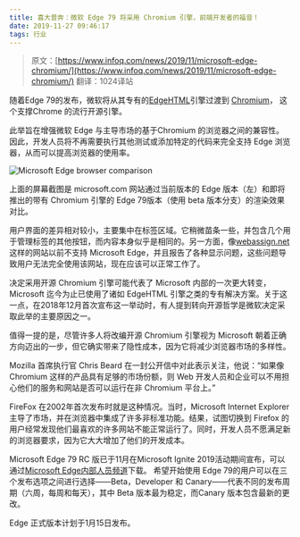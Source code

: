 ```yaml
---
title: 喜大普奔：微软 Edge 79 将采用 Chromium 引擎，前端开发者的福音！
date: 2019-11-27 09:46:17
tags: 行业
---
```


>原文：[https://www.infoq.com/news/2019/11/microsoft-edge-chromium/](https://www.infoq.com/news/2019/11/microsoft-edge-chromium/)
翻译：1024译站

随着Edge 79的发布，微软将从其专有的[EdgeHTML](https://en.wikipedia.org/wiki/EdgeHTML)引擎过渡到 [Chromium](https://www.chromium.org/Home)， 这个支撑Chrome 的流行开源引擎。

此举旨在增强微软 Edge 与主导市场的基于Chromium 的浏览器之间的兼容性。因此，开发人员将不再需要执行其他测试或添加特定的代码来完全支持 Edge 浏览器，从而可以提高浏览器的使用率。
<!-- more -->
![Microsoft Edge browser comparison](/uploads/1618526-33aaf4b06cd2de0f.webp?imageMogr2/auto-orient/strip%7CimageView2/2/w/1240)

上面的屏幕截图是 microsoft.com 网站通过当前版本的 Edge 版本（左）和即将推出的带有 Chromium 引擎的 Edge 79版本（使用 beta 版本分支）的渲染效果对比。

用户界面的差异相对较小，主要集中在标签区域。它稍微苗条一些，并包含几个用于管理标签的其他按钮，而内容本身似乎是相同的。另一方面，像[webassign.net](http://webassign.net/)这样的网站以前不支持 Microsoft Edge，并且报告了各种显示问题，这些问题导致用户无法完全使用该网站，现在应该可以正常工作了。

决定采用开源 Chromium 引擎可能代表了 Microsoft 内部的一次更大转变，Microsoft 迄今为止已使用了诸如 EdgeHTML 引擎之类的专有解决方案。关于这一点，在2018年12月首次宣布这一举动时，有人提到转向开源哲学是微软决定采取此举的主要原因之一。

值得一提的是，尽管许多人将改编开源 Chromium 引擎视为 Microsoft 朝着正确方向迈出的一步，但它确实带来了隐性成本，因为它将减少浏览器市场的多样性。

Mozilla 首席执行官 Chris Beard 在一封公开信中对此表示关注，他说：“如果像 Chromium 这样的产品具有足够的市场份额，则 Web 开发人员和企业可以不用担心他们的服务和网站是否可以运行在非 Chromium 平台上。”

FireFox 在2002年首次发布时就是这种情况。当时，Microsoft Internet Explorer 主导了市场，并在浏览器中集成了许多非标准功能。结果，试图切换到 Firefox 的用户经常发现他们最喜欢的许多网站不能正常运行了。同时，开发人员不愿满足新的浏览器要求，因为它大大增加了他们的开发成本。

Microsoft Edge 79 RC 版已于11月在Microsoft Ignite 2019活动期间宣布，可以通过[Microsoft Edge内部人员频道](https://www.microsoftedgeinsider.com/zh-cn/download)下载。 希望开始使用 Edge 79的用户可以在三个发布选项之间进行选择——Beta，Developer 和 Canary——代表不同的发布周期（六周，每周和每天），其中 Beta 版本最为稳定，而Canary 版本包含最新的更改。

Edge 正式版本计划于1月15日发布。
